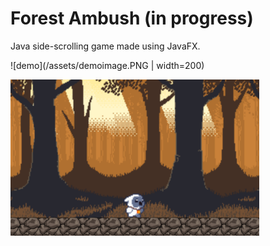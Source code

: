 # Forest Ambush (in progress)

Java side-scrolling game made using JavaFX. 

![demo](/assets/demoimage.PNG | width=200)

<a> <img src="/assets/demoimage.PNG" height ="250"></a>
